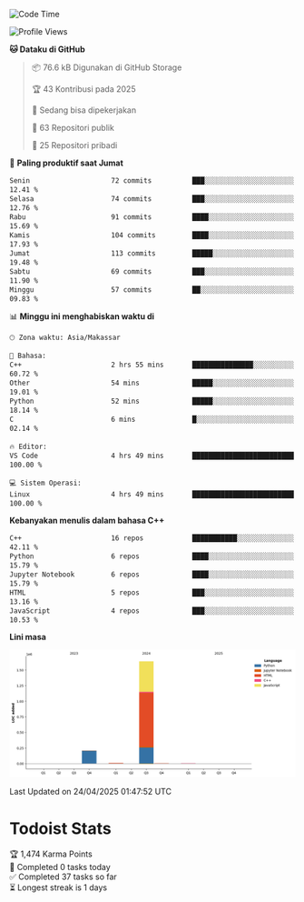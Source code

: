<!--START_SECTION:waka-->
![Code Time](http://img.shields.io/badge/Code%20Time-174%20hrs%2054%20mins-blue)

![Profile Views](http://img.shields.io/badge/Profil%20dilihat-1-blue)

**🐱 Dataku di GitHub** 

> 📦 76.6 kB Digunakan di GitHub Storage 
 > 
> 🏆 43 Kontribusi pada 2025
 > 
> 💼 Sedang bisa dipekerjakan
 > 
> 📜 63 Repositori publik 
 > 
> 🔑 25 Repositori pribadi 
 > 
📅 **Paling produktif saat Jumat** 

```text
Senin                    72 commits          ███░░░░░░░░░░░░░░░░░░░░░░   12.41 % 
Selasa                   74 commits          ███░░░░░░░░░░░░░░░░░░░░░░   12.76 % 
Rabu                     91 commits          ████░░░░░░░░░░░░░░░░░░░░░   15.69 % 
Kamis                    104 commits         ████░░░░░░░░░░░░░░░░░░░░░   17.93 % 
Jumat                    113 commits         █████░░░░░░░░░░░░░░░░░░░░   19.48 % 
Sabtu                    69 commits          ███░░░░░░░░░░░░░░░░░░░░░░   11.90 % 
Minggu                   57 commits          ██░░░░░░░░░░░░░░░░░░░░░░░   09.83 % 
```


📊 **Minggu ini menghabiskan waktu di** 

```text
🕑︎ Zona waktu: Asia/Makassar

💬 Bahasa: 
C++                      2 hrs 55 mins       ███████████████░░░░░░░░░░   60.72 % 
Other                    54 mins             █████░░░░░░░░░░░░░░░░░░░░   19.01 % 
Python                   52 mins             █████░░░░░░░░░░░░░░░░░░░░   18.14 % 
C                        6 mins              █░░░░░░░░░░░░░░░░░░░░░░░░   02.14 % 

🔥 Editor: 
VS Code                  4 hrs 49 mins       █████████████████████████   100.00 % 

💻 Sistem Operasi: 
Linux                    4 hrs 49 mins       █████████████████████████   100.00 % 
```

**Kebanyakan menulis dalam bahasa C++** 

```text
C++                      16 repos            ███████████░░░░░░░░░░░░░░   42.11 % 
Python                   6 repos             ████░░░░░░░░░░░░░░░░░░░░░   15.79 % 
Jupyter Notebook         6 repos             ████░░░░░░░░░░░░░░░░░░░░░   15.79 % 
HTML                     5 repos             ███░░░░░░░░░░░░░░░░░░░░░░   13.16 % 
JavaScript               4 repos             ███░░░░░░░░░░░░░░░░░░░░░░   10.53 % 
```



**Lini masa**

![Lines of Code chart](https://raw.githubusercontent.com/yusuf601/yusuf601/main/assets/bar_graph.png)


 Last Updated on 24/04/2025 01:47:52 UTC
<!--END_SECTION:waka-->
# Todoist Stats

<!-- TODO-IST:START -->
🏆  1,474 Karma Points           
🌸  Completed 0 tasks today           
✅  Completed 37 tasks so far           
⏳  Longest streak is 1 days
<!-- TODO-IST:END -->
